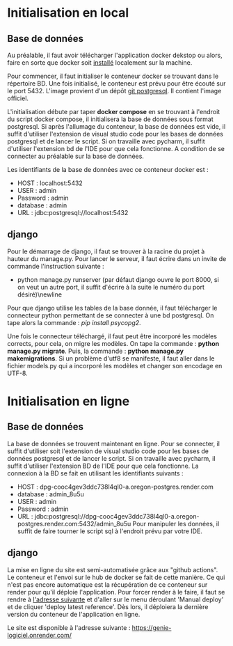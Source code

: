 # Initialisation en local

## Base de données

Au préalable, il faut avoir télécharger l'application docker dekstop ou alors, faire en sorte que docker soit [installé](https://www.docker.com/products/docker-desktop/) localement sur la machine.

Pour commencer, il faut initialiser le conteneur docker se trouvant dans le répertoire BD. Une fois initialisé, le conteneur est prévu pour être écouté sur le port 5432. L'image provient d'un dépôt [git postgresql](https://github.com/docker-library/postgres). Il contient l'image officiel.

L'initialisation débute par taper **docker compose** en se trouvant à l'endroit du script docker compose, il initialisera la base de données sous format postgresql. Si après l'allumage du conteneur, la base de données est vide, il suffit d'utiliser l'extension de visual studio code pour les bases de données postgresql et de lancer le script. Si on travaille avec pycharm, il suffit d'utiliser l'extension bd de l'IDE pour que cela fonctionne. A condition de se connecter au préalable sur la base de données.

Les identifiants de la base de données avec ce conteneur docker est : 
- HOST : localhost:5432
- USER : admin
- Password : admin
- database : admin
- URL : jdbc:postgresql://localhost:5432

## django

Pour le démarrage de django, il faut se trouver à la racine du projet à hauteur du manage.py. Pour lancer le serveur, il faut écrire dans un invite de commande l'instruction suivante :

- python manage.py runserver (par défaut django ouvre le port 8000, si on veut un autre port, il suffit d'écrire à la suite le numéro du port désiré)\newline

Pour que django utilise les tables de la base donnée, il faut télécharger le connecteur python permettant de se connecter à une bd postgresql. On tape alors la commande : *pip install psycopg2*.

Une fois le connecteur téléchargé, il faut peut être incorporé les modèles corrects, pour cela, on migre les modèles. On tape la commande : **python manage.py migrate**. Puis, la commande : **python manage.py makemigrations**. Si un problème d'utf8 se manifeste, il faut aller dans le fichier models.py qui a incorporé les modèles et changer son encodage en UTF-8.

# Initialisation en ligne

## Base de données
La base de données se trouvent maintenant en ligne. Pour se connecter, il suffit d'utiliser soit l'extension de visual studio code pour les bases de données postgresql et de lancer le script. Si on travaille avec pycharm, il suffit d'utiliser l'extension BD de l'IDE pour que cela fonctionne.  La connexion à la BD se fait en utilisant les identifiants suivants : 
 - HOST : dpg-cooc4gev3ddc738l4ql0-a.oregon-postgres.render.com
 - database : admin_8u5u
 - USER : admin
 - Password : admin
 - URL : jdbc:postgresql://dpg-cooc4gev3ddc738l4ql0-a.oregon-postgres.render.com:5432/admin_8u5u
Pour manipuler les données, il suffit de faire tourner le script sql à l'endroit prévu par votre IDE.
## django
La mise en ligne du site est semi-automatisée grâce aux "github actions". Le conteneur et l'envoi sur le hub de docker se fait de cette manière. Ce qui n'est pas encore automatique est la récupération de ce conteneur sur render pour qu'il déploie l'application. Pour forcer render à le faire, il faut 
se rendre à [l'adresse suivante](https://dashboard.render.com/web/srv-copleqa1hbls73fmhs10) et d'aller sur le menu déroulant 'Manual deploy' et de cliquer 'deploy latest reference'. Dès lors, il déploiera la dernière version du conteneur de l'application en ligne.

Le site est disponible à l'adresse suivante : https://genie-logiciel.onrender.com/

